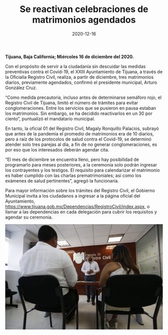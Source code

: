 ﻿---
layout: blog
title:  "Se reactivan celebraciones de matrimonios agendados"
date:   2020-12-16
categories: tijuana
permalink: /:categories/:title:output_ext
image: /img/cnr/2020-12-16-se-reactivan.jpeg
alt: "Se reactivan celebraciones de matrimonios agendados"
autor: 
---


**Tijuana, Baja California; Miércoles 16 de  diciembre del 2020.**


Con el propósito de servir a la ciudadanía sin descuidar las medidas preventivas contra el Covid-19, el XXIII Ayuntamiento de Tijuana, a través de la Oficialía Registro Civil, realiza, a partir de diciembre, tres matrimonios diarios, previamente agendados, confirmó el presidente municipal, Arturo González Cruz.


“Como medida precautoria, incluso antes de determinarse semáforo rojo, el Registro Civil de Tijuana, limitó el número de trámites para evitar conglomeraciones. Entre los servicios que se pusieron en pausa estaban los matrimonios. Sin embargo, se ha decidido reactivarlos en un 30 por ciento”, puntualizó el mandatario municipal.


En tanto, la oficial 01 del Registro Civil, Magaly Ronquillo Palacios, subrayó que antes de la pandemia el promedio de matrimonios era de 10 diarios, pero a raíz de los protocolos de salud contra el Covid-19, se determinó atender solo tres parejas al día, a fin de no generar conglomeraciones, es por eso que los interesados deberán agendar cita.


“El mes de diciembre se encuentra lleno, pero hay posibilidad de programarlo para meses posteriores, a la ceremonia solo podrán ingresar los contrayentes y los testigos. El requisito para calendarizar el matrimonio es haber cumplido con las charlas prematrimoniales; así como los exámenes de salud pertinentes”, agregó la funcionaria.


Para mayor información sobre los trámites del Registro Civil, el Gobierno Municipal invita a los ciudadanos a ingresar a la página oficial del Ayuntamiento,  https://www.tijuana.gob.mx/Dependencias/RegistroCivil/index.aspx, o llamar a las dependencias en cada delegación para cubrir los requisitos y agendar su ceremonia.

<div id="carouselExampleSlidesOnly" class="carousel slide" data-ride="carousel">
  <div class="carousel-inner">
    <div class="carousel-item active">
       <img class="d-block w-100" src="/img/cnr/2020-12-16-se-reactivan.jpeg" loading="lazy"  alt="Se reactivan celebraciones de matrimonios agendados">
    </div>
  </div>
</div>